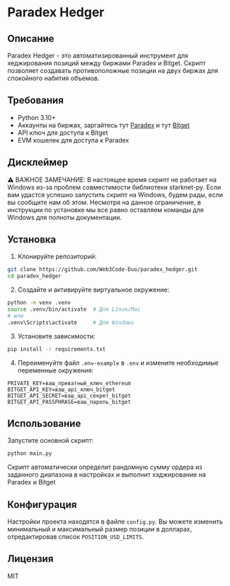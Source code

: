 # Paradex Hedger

## Описание
Paradex Hedger - это автоматизированный инструмент для хеджирования позиций между биржами Paradex и Bitget. Скрипт позволяет создавать противоположные позиции на двух биржах для спокойного набития объемов.

## Требования
- Python 3.10+
- Аккаунты на биржах, заргайтесь тут [Paradex](https://app.paradex.trade/r/boldwhale88) и тут [Bitget](https://www.bitget.com/ru/referral/register?clacCode=W1ELKUN)
- API ключ для доступа к Bitget
- EVM кошелек для доступа к Paradex

## Дисклеймер
⚠️ ВАЖНОЕ ЗАМЕЧАНИЕ: В настоящее время скрипт не работает на Windows из-за проблем совместимости библиотеки starknet-py. Если вам удастся успешно запустить скрипт на Windows, будем рады, если вы сообщите нам об этом. Несмотря на данное ограничение, в инструкции по установке мы все равно оставляем команды для Windows для полноты документации.


## Установка

1. Клонируйте репозиторий:
```bash
git clone https://github.com/Web3Code-Duo/paradex_hedger.git
cd paradex_hedger
```

2. Создайте и активируйте виртуальное окружение:
```bash
python -m venv .venv
source .venv/bin/activate  # Для Linux/Mac
# или
.venv\Scripts\activate     # Для Windows
```

3. Установите зависимости:
```bash
pip install -r requirements.txt
```

4. Переименуйте файл `.env-example` в `.env` и измените необходимые переменные окружения:
```
PRIVATE_KEY=ваш_приватный_ключ_ethereum
BITGET_API_KEY=ваш_api_ключ_bitget
BITGET_API_SECRET=ваш_api_секрет_bitget
BITGET_API_PASSPHRASE=ваш_пароль_bitget
```

## Использование

Запустите основной скрипт:
```bash
python main.py
```

Скрипт автоматически определит рандомную сумму ордера из заданного диапазона в настройках
и выполнит хэджирование на Paradex и Bitget

## Конфигурация

Настройки проекта находятся в файле `config.py`. 
Вы можете изменить минимальный и максимальный размер позиции в долларах, отредактировав список `POSITION_USD_LIMITS`.

## Лицензия
MIT

